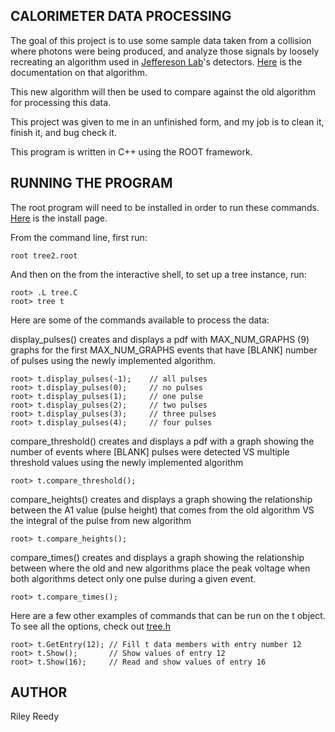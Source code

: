 ## CALORIMETER DATA PROCESSING

The goal of this project is to use some sample data taken from a collision where photons were being produced, and analyze those signals by loosely recreating an algorithm used in [Jeffereson Lab](https://www.jlab.org/)'s detectors. [Here](https://coda.jlab.org/drupal/system/files/pdfs/HardwareManual/fADC250/FADC250_Processing_FPGA_Firmware_ver_0x0C0D_Description_Instructions.pdf) is the documentation on that algorithm.

This new algorithm will then be used to compare against the old algorithm for processing this data.

This project was given to me in an unfinished form, and my job is to clean it, finish it, and bug check it.

This program is written in C++ using the ROOT framework.

## RUNNING THE PROGRAM

The root program will need to be installed in order to run these commands. [Here](https://root.cern/install/) is the install page.

From the command line, first run:

```
root tree2.root
```

And then on the from the interactive shell, to set up a tree instance, run:

```
root> .L tree.C
root> tree t
```

Here are some of the commands available to process the data:


display\_pulses() creates and displays a pdf with MAX\_NUM\_GRAPHS (9) graphs for the 
first MAX\_NUM\_GRAPHS events that have [BLANK] number of pulses using the newly 
implemented algorithm.
```
root> t.display_pulses(-1);    // all pulses
root> t.display_pulses(0);     // no pulses
root> t.display_pulses(1);     // one pulse
root> t.display_pulses(2);     // two pulses 
root> t.display_pulses(3);     // three pulses 
root> t.display_pulses(4);     // four pulses 
```

compare\_threshold() creates and displays a pdf with a graph showing the number of 
events where [BLANK] pulses were detected VS multiple threshold values using the newly 
implemented algorithm
```
root> t.compare_threshold();
```

compare\_heights() creates and displays a graph showing the relationship between the 
A1 value (pulse height) that comes from the old algorithm VS the integral of the 
pulse from new algorithm
```
root> t.compare_heights();
```

compare\_times() creates and displays a graph showing the relationship between where 
the old and new algorithms place the peak voltage when both algorithms detect only one 
pulse during a given event.
```
root> t.compare_times();
```

Here are a few other examples of commands that can be run on the t object. To see all the options, check out [tree.h](./tree.h)

```
root> t.GetEntry(12); // Fill t data members with entry number 12
root> t.Show();       // Show values of entry 12
root> t.Show(16);     // Read and show values of entry 16
```

## AUTHOR

Riley Reedy
